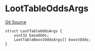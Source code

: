 # LootTableOddsArgs
[Git Source](https://github.com/TreasureProject/spellcaster-facets/blob/35a5f7a33e5c726475104b88b7e2a468bb5aa2b7/src/interfaces/IAdvancedCrafting.sol)


```solidity
struct LootTableOddsArgs {
    uint32 baseOdds;
    LootTableBoostOddsArgs[] boostOdds;
}
```


